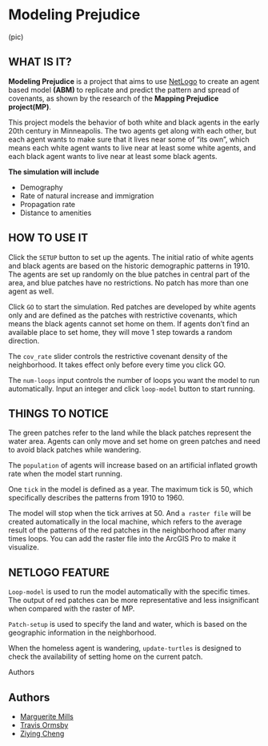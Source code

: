 # Modeling Prejudice
(pic)

## WHAT IS IT?

**Modeling Prejudice** is a project that aims to use [NetLogo](http://ccl.northwestern.edu/netlogo/) to create an agent based model **(ABM)** to replicate and predict the pattern and spread of covenants, as shown by the research of the **Mapping Prejudice project(MP)**.

This project models the behavior of both white and black agents in the early 20th century in Minneapolis. The two agents get along with each other, but each agent wants to make sure that it lives near some of “its own”, which means each white agent wants to live near at least some white agents, and each black agent wants to live near at least some black agents.

**The simulation  will include**
- Demography
- Rate of natural increase and immigration
- Propagation rate
- Distance to amenities

## HOW TO USE IT

Click the `SETUP` button to set up the agents. The initial ratio of white agents and black agents are based on the historic demographic patterns in 1910. The agents are set up randomly on the blue patches in central part of the area, and blue patches have no restrictions. No patch has more than one agent as well.

Click `GO` to start the simulation. Red patches are developed by white agents only and are defined as the patches with restrictive covenants, which means the black agents cannot set home on them. If agents don’t find an available place to set home, they will move 1 step towards a random direction.

The `cov_rate` slider controls the restrictive covenant density of the neighborhood. It takes effect only before every time you click GO.

The `num-loops` input controls the number of loops you want the model to run automatically. Input an integer and click `loop-model` button to start running.

## THINGS TO NOTICE

The green patches refer to the land while the black patches represent the water area. Agents can only move and set home on green patches and need to avoid black patches while wandering. 

The `population` of agents will increase based on an artificial inflated growth rate when the model start running.

One `tick` in the model is defined as a year. The maximum tick is 50, which specifically describes the patterns from 1910 to 1960. 

The model will stop when the tick arrives at 50. And `a raster file` will be created automatically in the local machine, which refers to the average result of the patterns of the red patches in the neighborhood after many times loops. You can add the raster file into the ArcGIS Pro to make it visualize.



## NETLOGO FEATURE
`Loop-model` is used to run the model automatically with the specific times. The output of red patches can be more representative and less insignificant when compared with the raster of MP.

`Patch-setup` is used to specify the land and water, which is based on the geographic information in the neighborhood.

When the homeless agent is wandering, `update-turtles` is designed to check the availability of setting home on the current patch.

Authors



## Authors
- [Marguerite Mills](https://github.com/millsm278)
- [Travis Ormsby](https://github.com/travisormsby)
- [Ziying Cheng](https://github.com/Ziiiiing)

